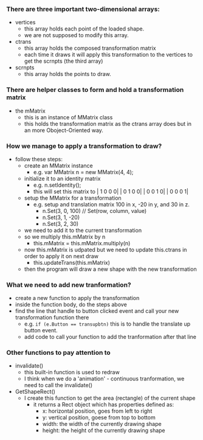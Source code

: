 ### There are three important two-dimensional arrays:
 - vertices
   - this array holds each point of the loaded shape.
   - we are not supposed to modify this array.
 - ctrans
   - this array holds the composed transformation matrix
   - each time it draws it will apply this transformation to the vertices to get the scrnpts (the third array)
 - scrnpts
   - this array holds the points to draw.
### There are helper classes to form and hold a transformation matrix
 - the mMatrix
   - this is an instance of MMatrix class
   - this holds the transformation matrix as the ctrans array does but in an more Oboject-Oriented way.

### How we manage to apply a transformation to draw?
 - follow these steps:
   - create an MMatrix instance
     - e.g. var MMatrix n = new MMatrix(4, 4);
   - initialize it to an identity matrix
     - e.g. n.setIdentity();
     - this will set this matrix to
       | 1 0 0 0|
       | 0 1 0 0|
       | 0 0 1 0|
       | 0 0 0 1|
   - setup the MMatrix for a transformation
     - e.g. setup and translation matrix 100 in x, -20 in y, and 30 in z.
       - n.Set(3, 0, 100) // Set(row, column, value)
       - n.Set(3, 1, -20)
       - n.Set(3, 2, 30)
   - we need to add it to the current transformation
    - so we multiply this.mMatrix by n
      - this.mMatrix = this.mMatrix.multiply(n)
    - now this.mMatrix is udpated but we need to update this.ctrans in order to apply it on next draw
      - this.updateTrans(this.mMatrix)
   - then the program will draw a new shape with the new transformation
 
 ### What we need to add new tranformation?
   - create a new function to apply the transformation
   - inside the function body, do the steps above
   - find the line that handle to button clicked event and call your new transformation function there
     - e.g. `if (e.Button == transupbtn)` this is to handle the translate up button event.
     - add code to call your function to add the tranformation after that line
 
 ### Other functions to pay attention to
   - invalidate()
     - this built-in function is used to redraw
     - I think when we do a 'animation' - continuous tranformation, we need to call the invalidate()
   - GetShapeRect()
     - I create this function to get the area (rectangle) of the current shape
       - it returns a Rect object which has properties defined as:
         - x: horizontal position, goes from left to right
         - y: vertical position, goese from top to bottom
         - width: the width of the currently drawing shape
         - height: the height of the currently drawing shape
      
